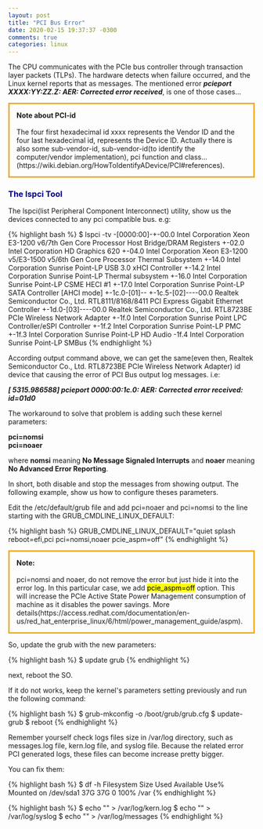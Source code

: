 ```yaml
---
layout: post
title: "PCI Bus Error"
date: 2020-02-15 19:37:37 -0300
comments: true
categories: linux
---
```


The CPU communicates with the PCIe bus controller through transaction layer packets (TLPs). The hardware detects when failure occurred, and the Linux kernel reports that as messages.
The mentioned error ***pcieport XXXX:YY:ZZ.Z: AER: Corrected error received***, is one of those cases... <!--more-->

<p style="border:3px; border-style:solid; border-color:#eead2d; padding: 1em;"><strong>Note about PCI-id</strong><br><br>
The four first hexadecimal id xxxx represents the Vendor ID and the four last hexadecimal id, represents the Device ID. Actually there is also
some sub-vendor-id, sub-vendor-id(to identify the computer/vendor implementation), pci function and class...(https://wiki.debian.org/HowToIdentifyADevice/PCI#references).
</p>

<h3 style="color:navy;">The lspci Tool</h3>

The lspci(list Peripheral Component Interconnect) utility, show us the devices connected to any pci compatible bus. e.g:

{% highlight bash %}
$ lspci -tv
-[0000:00]-+-00.0  Intel Corporation Xeon E3-1200 v6/7th Gen Core Processor Host Bridge/DRAM Registers
+-02.0  Intel Corporation HD Graphics 620
  +-04.0  Intel Corporation Xeon E3-1200 v5/E3-1500 v5/6th Gen Core Processor Thermal Subsystem
     +-14.0  Intel Corporation Sunrise Point-LP USB 3.0 xHCI Controller
       +-14.2  Intel Corporation Sunrise Point-LP Thermal subsystem
          +-16.0  Intel Corporation Sunrise Point-LP CSME HECI #1
              +-17.0  Intel Corporation Sunrise Point-LP SATA Controller [AHCI mode]
                 +-1c.0-[01]--
                  +-1c.5-[02]----00.0  Realtek Semiconductor Co., Ltd. RTL8111/8168/8411 PCI Express Gigabit Ethernet Controller
     	             +-1d.0-[03]----00.0  Realtek Semiconductor Co., Ltd. RTL8723BE PCIe Wireless Network Adapter
	                +-1f.0  Intel Corporation Sunrise Point LPC Controller/eSPI Controller
	                   +-1f.2  Intel Corporation Sunrise Point-LP PMC
	    	              +-1f.3  Intel Corporation Sunrise Point-LP HD Audio
		                 \-1f.4  Intel Corporation Sunrise Point-LP SMBus
{% endhighlight %}

According output command above, we can get the same(even then, Realtek Semiconductor Co., Ltd. RTL8723BE PCIe Wireless Network Adapter) id device that
causing the error of PCI Bus output log messages. i.e:

***[ 5315.986588] pcieport 0000:00:1c.0: AER: Corrected error received: id=01d0***

The workaround to solve that problem is adding such these kernel parameters:

**pci=nomsi**
<br>
**pci=noaer**

where **nomsi** meaning **No Message Signaled Interrupts** and **noaer** meaning **No Advanced Error Reporting**.

In short, both disable and stop the messages from showing output. The following example, show us how to configure theses parameters.

Edit the /etc/default/grub file and add pci=noaer and pci=nomsi to the line starting with the GRUB_CMDLINE_LINUX_DEFAULT:

{% highlight bash %}
GRUB_CMDLINE_LINUX_DEFAULT="quiet splash reboot=efi,pci pci=nomsi,noaer pcie_aspm=off"
{% endhighlight %}


<p style="border:3px; border-style:solid; border-color:#eead2d; padding: 1em;"><strong>Note:</strong><br><br>
pci=nomsi and noaer, do not remove the error but just hide it into the error log. In this particular case, we add <mark>pcie_aspm=off</mark> option. This will increase the PCIe Active State
Power Management consumption of machine as it disables the power savings. More details(https://access.redhat.com/documentation/en-us/red_hat_enterprise_linux/6/html/power_management_guide/aspm).
</p>

So, update the grub with the new parameters:

{% highlight bash %}
$ update grub 
{% endhighlight %}

next, reboot the SO.

If it do not works, keep the kernel's parameters setting previously and run the following command:

{% highlight bash %}
$ grub-mkconfig -o /boot/grub/grub.cfg
$ update-grub
$ reboot
{% endhighlight %}


Remember yourself check logs files size in /var/log directory, such as messages.log file, kern.log file, and syslog file. Because the related error PCI generated
logs, these files can become increase pretty bigger.

You can fix them:


{% highlight bash %}
$ df -h
Filesystem	Size	Used	Available 	Use%	Mounted on
/dev/sda1        37G    37G   	0   		100%		/var
{% endhighlight %}

{% highlight bash %}
$ echo "" > /var/log/kern.log
$ echo "" > /var/log/syslog
$ echo "" > /var/log/messages
{% endhighlight %}

